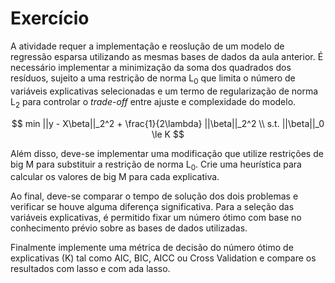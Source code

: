 # Exercício

A atividade requer a implementação e reoslução de um modelo de regressão esparsa utilizando as mesmas bases de dados da aula anterior. É necessário implementar a minimização da soma dos quadrados dos resíduos, sujeito a uma restrição de norma L$_0$ que limita o número de variáveis explicativas selecionadas e um termo de regularização de norma L$_2$ para controlar o *trade-off* entre ajuste e complexidade do modelo.

$$
min ||y - X\beta||_2^2 + \frac{1}{2\lambda} ||\beta||_2^2 \\
s.t. ||\beta||_0 \le K
$$

Além disso, deve-se implementar uma modificação que utilize restrições de big M para substituir a restrição de norma L$_0$. Crie uma heurística para calcular os valores de big M para cada explicativa.

Ao final, deve-se comparar o tempo de solução dos dois problemas e verificar se houve alguma diferença significativa. Para a seleção das variáveis explicativas, é permitido fixar um número ótimo com base no conhecimento prévio sobre as bases de dados utilizadas.

Finalmente implemente uma métrica de decisão do número ótimo de explicativas (K) tal como AIC, BIC, AICC ou Cross Validation e compare os resultados com lasso e com ada lasso.